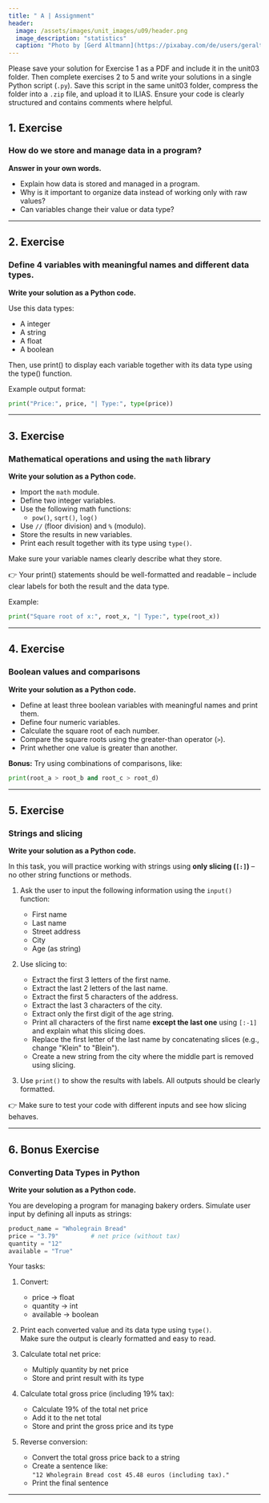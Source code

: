 ```yaml
---
title: " A | Assignment"
header:
  image: /assets/images/unit_images/u09/header.png
  image_description: "statistics"
  caption: "Photo by [Gerd Altmann](https://pixabay.com/de/users/geralt-9301/?utm_source=link-attribution&utm_medium=referral&utm_campaign=image&utm_content=4705451) [from Pixabay](https://pixabay.com/)"
---
```

Please save your solution for Exercise 1 as a PDF and include it in the unit03 folder.
Then complete exercises 2 to 5 and write your solutions in a single Python script (`.py`). Save this script in the same unit03 folder, compress the folder into a `.zip` file, and upload it to ILIAS.
Ensure your code is clearly structured and contains comments where helpful.

## 1. Exercise

### How do we store and manage data in a program?

**Answer in your own words.**

- Explain how data is stored and managed in a program.
- Why is it important to organize data instead of working only with raw values?
- Can variables change their value or data type?

---

## 2. Exercise

### Define 4 variables with meaningful names and different data types.

**Write your solution as a Python code.**

Use this data types:
- A integer
- A string
- A float
- A boolean

Then, use print() to display each variable together with its data type using the type() function.

Example output format:
```python
print("Price:", price, "| Type:", type(price))
```
---

## 3. Exercise

### Mathematical operations and using the `math` library

**Write your solution as a Python code.**

- Import the `math` module.
- Define two integer variables.
- Use the following math functions:  
  - `pow()`, `sqrt()`, `log()`
- Use `//` (floor division) and `%` (modulo).
- Store the results in new variables.
- Print each result together with its type using `type()`.

Make sure your variable names clearly describe what they store.

👉 Your print() statements should be well-formatted and readable – include clear labels for both the result and the data type.

Example:
```python
print("Square root of x:", root_x, "| Type:", type(root_x))
```
---

## 4. Exercise

### Boolean values and comparisons

**Write your solution as a Python code.**

- Define at least three boolean variables with meaningful names and print them.
- Define four numeric variables.
- Calculate the square root of each number.
- Compare the square roots using the greater-than operator (`>`).
- Print whether one value is greater than another.

**Bonus:** Try using combinations of comparisons, like:
```python
print(root_a > root_b and root_c > root_d)
```

---

## 5. Exercise

### Strings and slicing

**Write your solution as a Python code.**

In this task, you will practice working with strings using **only slicing (`[:]`)** – no other string functions or methods.

1. Ask the user to input the following information using the `input()` function:
   - First name
   - Last name
   - Street address
   - City
   - Age (as string)

2. Use slicing to:
   - Extract the first 3 letters of the first name.
   - Extract the last 2 letters of the last name.
   - Extract the first 5 characters of the address.
   - Extract the last 3 characters of the city.
   - Extract only the first digit of the age string.
   - Print all characters of the first name **except the last one** using `[:-1]` and explain what this slicing does.
   - Replace the first letter of the last name by concatenating slices (e.g., change "Klein" to "Blein").
   - Create a new string from the city where the middle part is removed using slicing.

3. Use `print()` to show the results with labels. All outputs should be clearly formatted.

👉 Make sure to test your code with different inputs and see how slicing behaves.

---

## 6. Bonus Exercise

### Converting Data Types in Python

**Write your solution as a Python code.**

You are developing a program for managing bakery orders. Simulate user input by defining all inputs as strings:

```python
product_name = "Wholegrain Bread"
price = "3.79"         # net price (without tax)
quantity = "12"
available = "True"
```

Your tasks:

1. Convert:
   - price → float
   - quantity → int
   - available → boolean

2. Print each converted value and its data type using `type()`.  
   Make sure the output is clearly formatted and easy to read.

3. Calculate total net price:
   - Multiply quantity by net price
   - Store and print result with its type

4. Calculate total gross price (including 19% tax):
   - Calculate 19% of the total net price
   - Add it to the net total
   - Store and print the gross price and its type

5. Reverse conversion:
   - Convert the total gross price back to a string
   - Create a sentence like:  
     `"12 Wholegrain Bread cost 45.48 euros (including tax)."`
   - Print the final sentence

---
